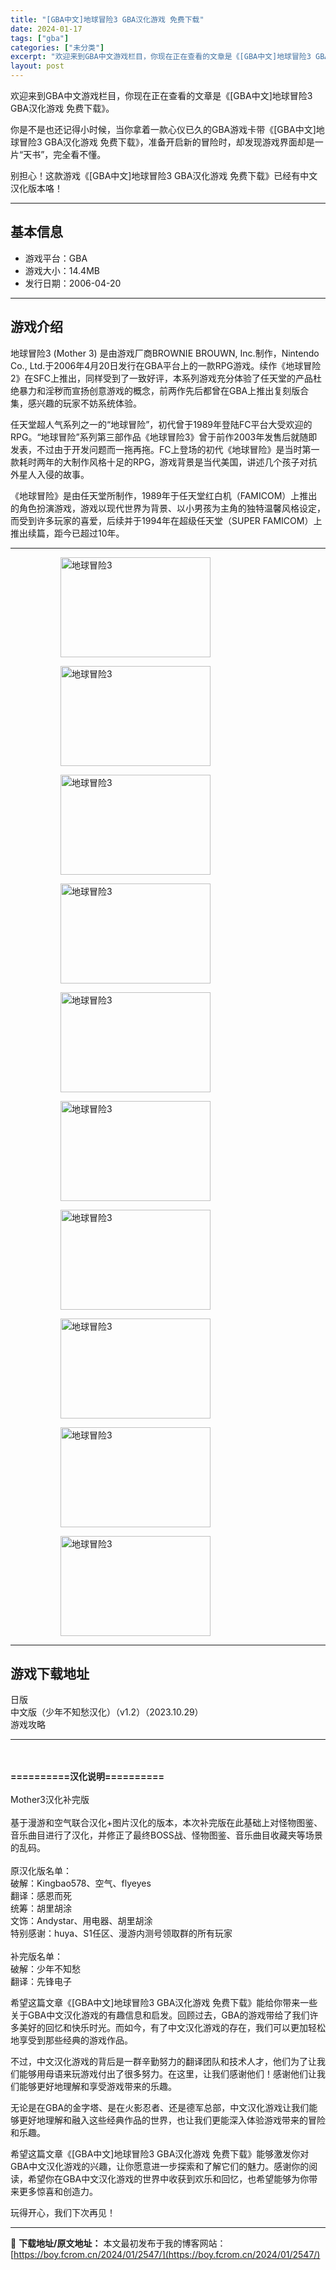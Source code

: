```yaml
---
title: "[GBA中文]地球冒险3 GBA汉化游戏 免费下载"
date: 2024-01-17
tags: ["gba"]
categories: ["未分类"]
excerpt: "欢迎来到GBA中文游戏栏目，你现在正在查看的文章是《[GBA中文]地球冒险3 GBA汉化游戏 免费下载》。 你是不是也还记得小时候，当你拿着一款心仪已久的GBA游戏卡带《[GBA中文]地球冒险3 GBA汉化游戏 免费下载》，准备开启新的冒险时，却发现游戏界面却是一片“天书”，完全看不懂。 别担心！这&hellip;"
layout: post
---
```


欢迎来到GBA中文游戏栏目，你现在正在查看的文章是《[GBA中文]地球冒险3 GBA汉化游戏 免费下载》。

你是不是也还记得小时候，当你拿着一款心仪已久的GBA游戏卡带《[GBA中文]地球冒险3 GBA汉化游戏 免费下载》，准备开启新的冒险时，却发现游戏界面却是一片“天书”，完全看不懂。

别担心！这款游戏《[GBA中文]地球冒险3 GBA汉化游戏 免费下载》已经有中文汉化版本咯！ <hr><h2>&#22522;&#26412;&#20449;&#24687;</h2> <ul><li>&#28216;&#25103;&#24179;&#21488;&#65306;GBA</li> <li>&#28216;&#25103;&#22823;&#23567;&#65306;14.4MB</li> <li>&#21457;&#34892;&#26085;&#26399;&#65306;2006-04-20</li> </ul><hr><h2>&#28216;&#25103;&#20171;&#32461;</h2> <p>&#22320;&#29699;&#20882;&#38505;3 (Mother 3) &#26159;&#30001;&#28216;&#25103;&#21378;&#21830;BROWNIE BROUWN, Inc.&#21046;&#20316;&#65292;Nintendo Co., Ltd.&#20110;2006&#24180;4&#26376;20&#26085;&#21457;&#34892;&#22312;GBA&#24179;&#21488;&#19978;&#30340;&#19968;&#27454;RPG&#28216;&#25103;&#12290;&#32493;&#20316;&#12298;&#22320;&#29699;&#20882;&#38505;2&#12299;&#22312;SFC&#19978;&#25512;&#20986;&#65292;&#21516;&#26679;&#21463;&#21040;&#20102;&#19968;&#33268;&#22909;&#35780;&#65292;&#26412;&#31995;&#21015;&#28216;&#25103;&#20805;&#20998;&#20307;&#39564;&#20102;&#20219;&#22825;&#22530;&#30340;&#20135;&#21697;&#26460;&#32477;&#26292;&#21147;&#21644;&#28139;&#31229;&#32780;&#23459;&#25196;&#21019;&#24847;&#28216;&#25103;&#30340;&#27010;&#24565;&#65292;&#21069;&#20004;&#20316;&#20808;&#21518;&#37117;&#26366;&#22312;GBA&#19978;&#25512;&#20986;&#22797;&#21051;&#29256;&#21512;&#38598;&#65292;&#24863;&#20852;&#36259;&#30340;&#29609;&#23478;&#19981;&#22952;&#31995;&#32479;&#20307;&#39564;&#12290;</p> <p>&#20219;&#22825;&#22530;&#36229;&#20154;&#27668;&#31995;&#21015;&#20043;&#19968;&#30340;&ldquo;&#22320;&#29699;&#20882;&#38505;&rdquo;&#65292;&#21021;&#20195;&#26366;&#20110;1989&#24180;&#30331;&#38470;FC&#24179;&#21488;&#22823;&#21463;&#27426;&#36814;&#30340;RPG&#12290;&ldquo;&#22320;&#29699;&#20882;&#38505;&rdquo;&#31995;&#21015;&#31532;&#19977;&#37096;&#20316;&#21697;&#12298;&#22320;&#29699;&#20882;&#38505;3&#12299;&#26366;&#20110;&#21069;&#20316;2003&#24180;&#21457;&#21806;&#21518;&#23601;&#38543;&#21363;&#21457;&#34920;&#65292;&#19981;&#36807;&#30001;&#20110;&#24320;&#21457;&#38382;&#39064;&#32780;&#19968;&#25302;&#20877;&#25302;&#12290;FC&#19978;&#30331;&#22330;&#30340;&#21021;&#20195;&#12298;&#22320;&#29699;&#20882;&#38505;&#12299;&#26159;&#24403;&#26102;&#31532;&#19968;&#27454;&#32791;&#26102;&#20004;&#24180;&#30340;&#22823;&#21046;&#20316;&#39118;&#26684;&#21313;&#36275;&#30340;RPG&#65292;&#28216;&#25103;&#32972;&#26223;&#26159;&#24403;&#20195;&#32654;&#22269;&#65292;&#35762;&#36848;&#20960;&#20010;&#23401;&#23376;&#23545;&#25239;&#22806;&#26143;&#20154;&#20837;&#20405;&#30340;&#25925;&#20107;&#12290;</p> <p>&#12298;&#22320;&#29699;&#20882;&#38505;&#12299;&#26159;&#30001;&#20219;&#22825;&#22530;&#25152;&#21046;&#20316;&#65292;1989&#24180;&#20110;&#20219;&#22825;&#22530;&#32418;&#30333;&#26426;&#65288;FAMICOM&#65289;&#19978;&#25512;&#20986;&#30340;&#35282;&#33394;&#25198;&#28436;&#28216;&#25103;&#65292;&#28216;&#25103;&#20197;&#29616;&#20195;&#19990;&#30028;&#20026;&#32972;&#26223;&#12289;&#20197;&#23567;&#30007;&#23401;&#20026;&#20027;&#35282;&#30340;&#29420;&#29305;&#28201;&#39336;&#39118;&#26684;&#35774;&#23450;&#65292;&#32780;&#21463;&#21040;&#35768;&#22810;&#29609;&#23478;&#30340;&#21916;&#29233;&#65292;&#21518;&#32493;&#24182;&#20110;1994&#24180;&#22312;&#36229;&#32423;&#20219;&#22825;&#22530;&#65288;SUPER FAMICOM&#65289;&#19978;&#25512;&#20986;&#32493;&#31687;&#65292;&#36317;&#20170;&#24050;&#36229;&#36807;10&#24180;&#12290;</p> <hr><figure><figure><img loading="lazy" decoding="async" width="240" height="160" data-id="2101" src="https://boy.fcrom.cn/wp-content/uploads/2024/01/20240116_65a63fb43e12f.png" title="&#22320;&#29699;&#20882;&#38505;3-1" alt="地球冒险3"></figure><figure><img loading="lazy" decoding="async" width="240" height="160" data-id="2106" src="https://boy.fcrom.cn/wp-content/uploads/2024/01/20240116_65a63fb45e62e.png" title="&#22320;&#29699;&#20882;&#38505;3-2" alt="地球冒险3"></figure><figure><img loading="lazy" decoding="async" width="240" height="160" data-id="2103" src="https://boy.fcrom.cn/wp-content/uploads/2024/01/20240116_65a63fb47c56e.png" title="&#22320;&#29699;&#20882;&#38505;3-3" alt="地球冒险3"></figure><figure><img loading="lazy" decoding="async" width="240" height="160" data-id="2108" src="https://boy.fcrom.cn/wp-content/uploads/2024/01/20240116_65a63fb4a2b44.png" title="&#22320;&#29699;&#20882;&#38505;3-4" alt="地球冒险3"></figure><figure><img loading="lazy" decoding="async" width="240" height="160" data-id="2109" src="https://boy.fcrom.cn/wp-content/uploads/2024/01/20240116_65a63fb4bef00.png" title="&#22320;&#29699;&#20882;&#38505;3" alt="地球冒险3"></figure><figure><img loading="lazy" decoding="async" width="240" height="160" data-id="2104" src="https://boy.fcrom.cn/wp-content/uploads/2024/01/20240116_65a63fb4df167.png" title="&#22320;&#29699;&#20882;&#38505;3" alt="地球冒险3"></figure><figure><img loading="lazy" decoding="async" width="240" height="160" data-id="2105" src="https://boy.fcrom.cn/wp-content/uploads/2024/01/20240116_65a63fb507c34.png" title="&#22320;&#29699;&#20882;&#38505;3" alt="地球冒险3"></figure><figure><img loading="lazy" decoding="async" width="240" height="160" data-id="2099" src="https://boy.fcrom.cn/wp-content/uploads/2024/01/20240116_65a63fb52d664.png" title="&#22320;&#29699;&#20882;&#38505;3" alt="地球冒险3"></figure><figure><img loading="lazy" decoding="async" width="240" height="160" data-id="2107" src="https://boy.fcrom.cn/wp-content/uploads/2024/01/20240116_65a63fb54ae25.png" title="&#22320;&#29699;&#20882;&#38505;3" alt="地球冒险3"></figure><figure><img loading="lazy" decoding="async" width="240" height="160" data-id="2100" src="https://boy.fcrom.cn/wp-content/uploads/2024/01/20240116_65a63fb568dfa.png" title="&#22320;&#29699;&#20882;&#38505;3" alt="地球冒险3"></figure></figure><hr><h2>&#28216;&#25103;&#19979;&#36733;&#22320;&#22336;</h2> <div><div> <div> <span></span><span>&#26085;&#29256;</span></div> <div> <span></span><span>&#20013;&#25991;&#29256;&#65288;&#23569;&#24180;&#19981;&#30693;&#24833;&#27721;&#21270;&#65289;&#65288;v1.2&#65289;&#65288;2023.10.29&#65289;</span></div> <div> <span></span><span>&#28216;&#25103;&#25915;&#30053;</span></div> </div></div> <hr><div style="height:20px" aria-hidden="true"></div> <p><strong>==========&#27721;&#21270;&#35828;&#26126;==========</strong><br><br>Mother3&#27721;&#21270;&#34917;&#23436;&#29256;<br><br>&#22522;&#20110;&#28459;&#28216;&#21644;&#31354;&#27668;&#32852;&#21512;&#27721;&#21270;+&#22270;&#29255;&#27721;&#21270;&#30340;&#29256;&#26412;&#65292;&#26412;&#27425;&#34917;&#23436;&#29256;&#22312;&#27492;&#22522;&#30784;&#19978;&#23545;&#24618;&#29289;&#22270;&#37492;&#12289;&#38899;&#20048;&#26354;&#30446;&#36827;&#34892;&#20102;&#27721;&#21270;&#65292;&#24182;&#20462;&#27491;&#20102;&#26368;&#32456;BOSS&#25112;&#12289;&#24618;&#29289;&#22270;&#37492;&#12289;&#38899;&#20048;&#26354;&#30446;&#25910;&#34255;&#22841;&#31561;&#22330;&#26223;&#30340;&#20081;&#30721;&#12290;<br><br>&#21407;&#27721;&#21270;&#29256;&#21517;&#21333;&#65306;<br>&#30772;&#35299;&#65306;Kingbao578&#12289;&#31354;&#27668;&#12289;flyeyes<br>&#32763;&#35793;&#65306;&#24863;&#24681;&#32780;&#27515;<br>&#32479;&#31609;&#65306;&#32993;&#37324;&#32993;&#28034;<br>&#25991;&#39280;&#65306;Andystar&#12289;&#29992;&#30005;&#22120;&#12289;&#32993;&#37324;&#32993;&#28034;<br>&#29305;&#21035;&#24863;&#35874;&#65306;huya&#12289;S1&#20219;&#21306;&#12289;&#28459;&#28216;&#20869;&#27979;&#21495;&#39046;&#21462;&#32676;&#30340;&#25152;&#26377;&#29609;&#23478;<br><br>&#34917;&#23436;&#29256;&#21517;&#21333;&#65306;<br>&#30772;&#35299;&#65306;&#23569;&#24180;&#19981;&#30693;&#24833;<br>&#32763;&#35793;&#65306;&#20808;&#38155;&#30005;&#23376;</p> 希望这篇文章《[GBA中文]地球冒险3 GBA汉化游戏 免费下载》能给你带来一些关于GBA中文汉化游戏的有趣信息和启发。回顾过去，GBA的游戏带给了我们许多美好的回忆和快乐时光。而如今，有了中文汉化游戏的存在，我们可以更加轻松地享受到那些经典的游戏作品。

不过，中文汉化游戏的背后是一群辛勤努力的翻译团队和技术人才，他们为了让我们能够用母语来玩游戏付出了很多努力。在这里，让我们感谢他们！感谢他们让我们能够更好地理解和享受游戏带来的乐趣。

无论是在GBA的金字塔、是在火影忍者、还是德军总部，中文汉化游戏让我们能够更好地理解和融入这些经典作品的世界，也让我们更能深入体验游戏带来的冒险和乐趣。

希望这篇文章《[GBA中文]地球冒险3 GBA汉化游戏 免费下载》能够激发你对GBA中文汉化游戏的兴趣，让你愿意进一步探索和了解它们的魅力。感谢你的阅读，希望你在GBA中文汉化游戏的世界中收获到欢乐和回忆，也希望能够为你带来更多惊喜和创造力。

玩得开心，我们下次再见！

---
📖 **下载地址/原文地址：** 本文最初发布于我的博客网站：[https://boy.fcrom.cn/2024/01/2547/](https://boy.fcrom.cn/2024/01/2547/)
